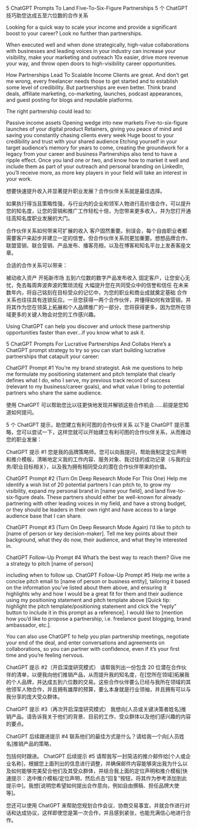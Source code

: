 5 ChatGPT Prompts To Land Five-To-Six-Figure Partnerships
5 个 ChatGPT 技巧助您达成五至六位数的合作关系

Looking for a quick way to scale your income and provide a significant boost to your career? Look no further than partnerships.

When executed well and when done strategically, high-value collaborations with businesses and leading voices in your industry can increase your visibility, make your marketing and outreach 10x easier, drive more revenue your way, and throw open doors to high-visibility career opportunities.

How Partnerships Lead To Scalable Income
Clients are great. And don’t get me wrong, every freelancer needs those to get started and to establish some level of credibility. But partnerships are even better. Think brand deals, affiliate marketing, co-marketing, launches, podcast appearances, and guest posting for blogs and reputable platforms.

The right partnership could lead to:

Passive income assets
Opening wedge into new markets
Five-to-six-figure launches of your digital product
Retainers, giving you peace of mind and saving you constantly chasing clients every week
Huge boost to your credibility and trust with your shared audience
Etching yourself in your target audience’s memory for years to come, creating the groundwork for a legacy from your career and business
Partnerships also tend to have a ripple effect. Once you land one or two, and know how to market it well and include them as part of your outreach and personal branding on LinkedIn, you’ll receive more, as more key players in your field will take an interest in your work.

想要快速提升收入并显著提升职业发展？合作伙伴关系就是最佳选择。

如果执行得当且策略性强，与行业内的企业和领军人物进行高价值合作，可以提升您的知名度，让您的营销和推广工作轻松十倍，为您带来更多收入，并为您打开通往高知名度职业发展的大门。

合作伙伴关系如何带来可扩展的收入
客户固然重要。别误会，每个自由职业者都需要客户来起步并建立一定的信誉。但合作伙伴关系则更加重要。想想品牌合作、联盟营销、联合营销、产品发布、播客亮相，以及在博客和知名平台上发表客座文章。

合适的合作关系可以带来：

被动收入资产
开拓新市场
五到六位数的数字产品发布收入
固定客户，让您安心无忧，免去每周奔波奔波的繁琐流程
大幅提升您在共同受众中的信誉和信任
在未来数年内，将自己铭刻在目标受众的记忆中，为您的职业和商业成就奠定基础
合作关系也往往具有连锁反应。一旦您获得一两个合作伙伴，并懂得如何有效营销，并将其作为您在领英上拓展和个人品牌推广的一部分，您将获得更多，因为您所在领域更多的关键人物会对您的工作感兴趣。


Using ChatGPT can help you discover and unlock these partnership opportunities faster than ever…if you know what to ask it.

5 ChatGPT Prompts For Lucrative Partnerships And Collabs
Here’s a ChatGPT prompt strategy to try so you can start building lucrative partnerships that catapult your career:

ChatGPT Prompt #1
You’re my brand strategist. Ask me questions to help me formulate my positioning statement and pitch template that clearly defines what I do, who I serve, my previous track record of success (relevant to my business/career goals), and what value I bring to potential partners who share the same audience.


使用 ChatGPT 可以帮助您比以往更快地发现并解锁这些合作机会……前提是您知道如何提问。

5 个 ChatGPT 提示，助您建立有利可图的合作伙伴关系
以下是 ChatGPT 提示策略，您可以尝试一下，这样您就可以开始建立有利可图的合作伙伴关系，从而推动您的职业发展：

ChatGPT 提示 #1
您是我的品牌策略师。您可以向我提问，帮助我制定定位声明和推介模板，清晰地定义我的工作内容、服务对象、我过往的成功记录（与我的业务/职业目标相关），以及我为拥有相同受众的潜在合作伙伴带来的价值。

ChatGPT Prompt #2 (Turn On Deep Research Mode For This One)
Help me identify a wish list of 20 potential partners I can pitch to, to grow my visibility, expand my personal brand in [name your field], and land five-to-six-figure deals. These partners should either be well-known for already partnering with other leading voices in my field, and have a strong budget, or they should be leaders in their own right and have access to a large audience base that I can share.

ChatGPT Prompt #3 (Turn On Deep Research Mode Again)
I’d like to pitch to [name of person or key decision-maker]. Tell me key points about their background, what they do now, their audience, and what they’re interested in.

ChatGPT Follow-Up Prompt #4
What’s the best way to reach them? Give me a strategy to pitch [name of person]

including when to follow up.
ChatGPT Follow-Up Prompt #5
Help me write a concise pitch email to [name of person or business entity], tailoring it based on the information you’ve listed about them above, and ensuring it highlights why and how I would be a great fit for them and their audience using my positioning statement and pitch template above [Quick tip: highlight the pitch template/positioning statement and click the “reply” button to include it in this prompt as a reference]. I would like to [mention how you’d like to propose a partnership, i.e. freelance guest blogging, brand ambassador, etc.].

You can also use ChatGPT to help you plan partnership meetings, negotiate your end of the deal, and enter conversations and agreements on collaborations, so you can partner with confidence, even if it’s your first time and you’re feeling nervous.

ChatGPT 提示 #2（开启深度研究模式）
请帮我列出一份包含 20 位潜在合作伙伴的清单，以便我向他们推销产品，从而提升我的知名度，在[您所在领域]拓展我的个人品牌，并达成五到六位数的交易。这些合作伙伴要么已经与我所在领域的其他领军人物合作，并且拥有雄厚的预算，要么本身就是行业领袖，并且拥有可以与我分享的庞大受众群体。

ChatGPT 提示 #3（再次开启深度研究模式）
我想向[人员或关键决策者姓名]推销产品。请告诉我关于他们的背景、目前的工作、受众群体以及他们感兴趣的内容的要点。

ChatGPT 后续跟进提示 #4
联系他们的最佳方式是什么？请给我一个向[人员姓名]推销产品的策略，

包括何时跟进。
ChatGPT 后续提示 #5
请帮我写一封简洁的推介邮件给[个人或企业名称]，根据您上面列出的信息进行调整，并确保邮件内容能够突出我为什么以及如何能够完美契合他们及其受众群体，并结合我上面的定位声明和推介模板[快速提示：选中推介模板/定位声明，然后点击“回复”按钮，将其作为参考添加到此提示中]。我想[说明您希望如何提出合作意向，例如自由撰稿、担任品牌大使等]。

您还可以使用 ChatGPT 来帮助您规划合作会议、协商交易事宜，并就合作进行对话和达成协议，这样即使您是第一次合作，并且感到紧张，也能充满信心地进行合作。
